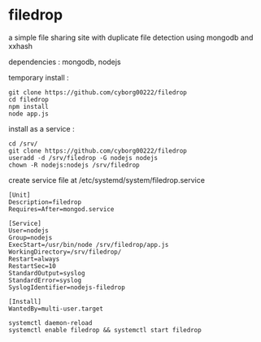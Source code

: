# filedrop
a simple file sharing site with duplicate file detection using mongodb and xxhash


dependencies : mongodb, nodejs


temporary install : 

```
git clone https://github.com/cyborg00222/filedrop
cd filedrop
npm install
node app.js
```

install as a service :

```
cd /srv/
git clone https://github.com/cyborg00222/filedrop
useradd -d /srv/filedrop -G nodejs nodejs
chown -R nodejs:nodejs /srv/filedrop
```
create service file at /etc/systemd/system/filedrop.service


```
[Unit]
Description=filedrop
Requires=After=mongod.service

[Service]
User=nodejs
Group=nodejs
ExecStart=/usr/bin/node /srv/filedrop/app.js
WorkingDirectory=/srv/filedrop/
Restart=always
RestartSec=10
StandardOutput=syslog
StandardError=syslog
SyslogIdentifier=nodejs-filedrop

[Install]
WantedBy=multi-user.target
```

```
systemctl daemon-reload
systemctl enable filedrop && systemctl start filedrop
```
